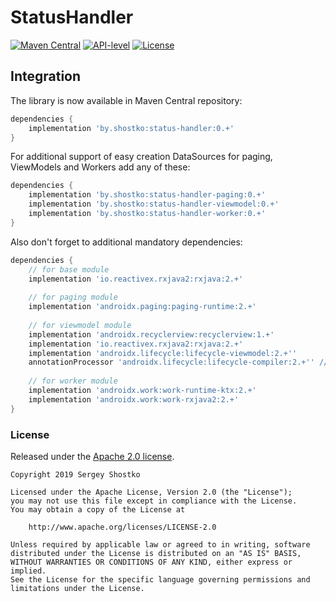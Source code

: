 # StatusHandler

[![Maven Central](https://img.shields.io/maven-central/v/by.shostko/status-handler?style=flat)](#integration) [![API-level](https://img.shields.io/badge/API-14+-blue?style=flat&logo=android)](https://source.android.com/setup/start/build-numbers) [![License](https://img.shields.io/badge/license-Apach%202.0-green?style=flat)](#license) 

## Integration

The library is now available in Maven Central repository:
```gradle
dependencies {
    implementation 'by.shostko:status-handler:0.+'
}
```

For additional support of easy creation DataSources for paging, ViewModels and Workers add any of these:
```gradle
dependencies {
    implementation 'by.shostko:status-handler-paging:0.+'
    implementation 'by.shostko:status-handler-viewmodel:0.+'
    implementation 'by.shostko:status-handler-worker:0.+'
}
```

Also don't forget to additional mandatory dependencies:
```gradle
dependencies {
    // for base module
    implementation 'io.reactivex.rxjava2:rxjava:2.+' 
    
    // for paging module
    implementation 'androidx.paging:paging-runtime:2.+'
    
    // for viewmodel module
    implementation 'androidx.recyclerview:recyclerview:1.+'
    implementation 'io.reactivex.rxjava2:rxjava:2.+'
    implementation 'androidx.lifecycle:lifecycle-viewmodel:2.+''
    annotationProcessor 'androidx.lifecycle:lifecycle-compiler:2.+'' // use kapt for kotlin
    
    // for worker module
    implementation 'androidx.work:work-runtime-ktx:2.+'
    implementation 'androidx.work:work-rxjava2:2.+'
}
```

### License

Released under the [Apache 2.0 license](LICENSE).

```
Copyright 2019 Sergey Shostko

Licensed under the Apache License, Version 2.0 (the "License");
you may not use this file except in compliance with the License.
You may obtain a copy of the License at

    http://www.apache.org/licenses/LICENSE-2.0

Unless required by applicable law or agreed to in writing, software
distributed under the License is distributed on an "AS IS" BASIS,
WITHOUT WARRANTIES OR CONDITIONS OF ANY KIND, either express or implied.
See the License for the specific language governing permissions and
limitations under the License.
```
